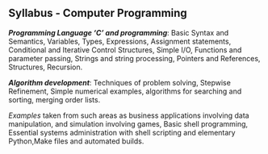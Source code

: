## Syllabus - Computer Programming

***Programming Language ‘C’ and programming***: Basic Syntax and Semantics, Variables, Types, Expressions, Assignment statements, Conditional and Iterative Control Structures, Simple I/O, Functions and parameter passing, Strings and string processing, Pointers and References, Structures, Recursion. 

***Algorithm development***: Techniques of problem solving, Stepwise Refinement, Simple numerical examples, algorithms for searching and sorting, merging order lists. 

_Examples_ taken from such areas as business applications involving data manipulation, and simulation involving games, Basic shell programming, Essential systems administration with shell scripting and elementary Python,Make files and automated builds.
